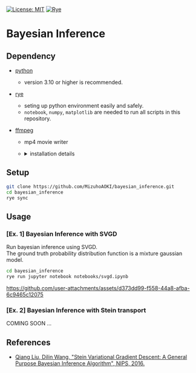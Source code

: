 [![License: MIT](https://img.shields.io/badge/License-MIT-blue.svg)](https://opensource.org/licenses/MIT)
[![Rye](https://img.shields.io/endpoint?url=https://raw.githubusercontent.com/astral-sh/rye/main/artwork/badge.json)](https://rye.astral.sh)

# Bayesian Inference

## Dependency

- [python](https://www.python.org/)
  - version 3.10 or higher is recommended.

- [rye](https://rye.astral.sh/)
  - seting up python environment easily and safely.
  - `notebook`, `numpy`, `matplotlib` are needed to run all scripts in this repository.

- [ffmpeg](https://ffmpeg.org/)
  - mp4 movie writer
  - <details>
    <summary>installation details</summary>

    - For Ubuntu Users
        - `sudo apt-get update`
        - `sudo apt-get -y install ffmpeg`
    - For Windows Users
        - Install [scoop](https://scoop.sh/)
        - `scoop install ffmpeg`
    - For macOS Users
        - Install [homebrew](https://brew.sh/)
        - `brew install ffmpeg`
    - Check the official website if necessary
        - https://ffmpeg.org/

    </details>

## Setup
```sh
git clone https://github.com/MizuhoAOKI/bayesian_inference.git
cd bayesian_inference
rye sync
```

## Usage

### [Ex. 1] Bayesian Inference with SVGD
Run bayesian inference using SVGD.  
The ground truth probability distribution function is a mixture gaussian model.

```sh
cd bayesian_inference
rye run jupyter notebook notebooks/svgd.ipynb
```

https://github.com/user-attachments/assets/d373dd99-f558-44a8-afba-6c9465c12075


### [Ex. 2] Bayesian Inference with Stein transport

COMING SOON ...

## References
- [Qiang Liu, Dilin Wang, "Stein Variational Gradient Descent: A General Purpose Bayesian Inference Algorithm", NIPS, 2016.](https://arxiv.org/abs/1608.04471)
